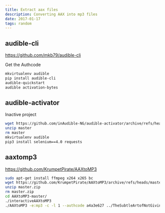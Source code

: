 ```yaml
---
title: Extract aax files
description: Converting AAX into mp3 files
date: 2017-01-17
tags: random
---
```


## audible-cli
https://github.com/mkb79/audible-cli

Get the Authcode

```bash
mkvirtualenv audible
pip install audible-cli
audible-quickstart
audible activation-bytes
```


## audible-activator
Inactive project

```bash
wget https://github.com/inAudible-NG/audible-activator/archive/refs/heads/master.zip
unzip master
rm master
mkvirtualenv audible
pip3 install selenium==4.0 requests
```
## aaxtomp3
https://github.com/KrumpetPirate/AAXtoMP3

```bash
sudo apt-get install ffmpeg x264 x265 bc
wget https://github.com/KrumpetPirate/AAXtoMP3/archive/refs/heads/master.zip
unzip master.zip
rm master.zip
cd AAXtoMP3-master/
./interactiveAAXtoMP3
./AAXtoMP3 -e:mp3 -c -l 1 --authcode a4a3e627 ../TheSubtleArtofNotGivingaFckACounterintuitiveApproachtoLivingaGoodLife_ep6.aax 
```

